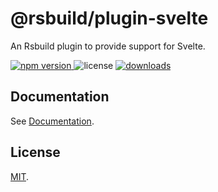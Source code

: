 # @rsbuild/plugin-svelte

An Rsbuild plugin to provide support for Svelte.

<p>
  <a href="https://npmjs.com/package/@rsbuild/plugin-svelte">
   <img src="https://img.shields.io/npm/v/@rsbuild/plugin-svelte?style=flat-square&colorA=564341&colorB=EDED91" alt="npm version" />
  </a>
  <img src="https://img.shields.io/badge/License-MIT-blue.svg?style=flat-square&colorA=564341&colorB=EDED91" alt="license" />
  <a href="https://npmcharts.com/compare/@rsbuild/plugin-svelte?minimal=true"><img src="https://img.shields.io/npm/dm/@rsbuild/plugin-svelte.svg?style=flat-square&colorA=564341&colorB=EDED91" alt="downloads" /></a>
</p>

## Documentation

See [Documentation](https://rsbuild.rs/plugins/list/plugin-svelte).

## License

[MIT](https://github.com/web-infra-dev/rsbuild/blob/main/LICENSE).
